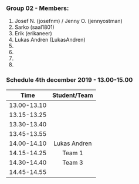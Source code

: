 ### Group 02 - Members:
1. Josef N. (josefnm) / Jenny O. (jennyostman)
2. Sarko (saal1801)
3. Erik (erikaneer)
4. Lukas Andren (LukasAndren)
5. 
6. 
7. 
8. 

### Schedule 4th december 2019 - 13.00-15.00


| Time        |  Student/Team | 
|-------------|:-------------:|
| 13.00-13.10 |               |
| 13.15-13.25 |               |
| 13.30-13.40 |               |
| 13.45-13.55 |               |
| 14.00-14.10 | Lukas Andren  |
| 14.15-14.25 | Team 1        |
| 14.30-14.40 | Team 3        |
| 14.45-14.55 |               |
